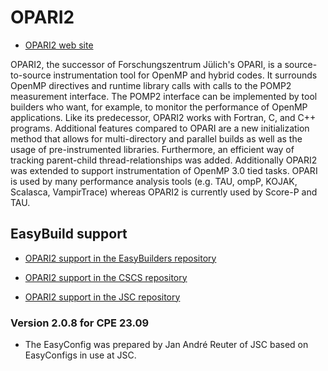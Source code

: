 # OPARI2

-   [OPARI2 web site](https://www.vi-hps.org/tools/opari2.html)

OPARI2, the successor of Forschungszentrum Jülich's OPARI, is a source-to-source 
instrumentation tool for OpenMP and hybrid codes. It surrounds OpenMP directives 
and runtime library calls with calls to the POMP2 measurement interface. 
The POMP2 interface can be implemented by tool builders who want, for example, 
to monitor the performance of OpenMP applications. Like its predecessor, 
OPARI2 works with Fortran, C, and C++ programs. Additional features compared to 
OPARI are a new initialization method that allows for multi-directory and parallel 
builds as well as the usage of pre-instrumented libraries. Furthermore, an efficient 
way of tracking parent-child thread-relationships was added. Additionally OPARI2 was 
extended to support instrumentation of OpenMP 3.0 tied tasks. OPARI is used by many 
performance analysis tools (e.g. TAU, ompP, KOJAK, Scalasca, VampirTrace) whereas 
OPARI2 is currently used by Score-P and TAU.


## EasyBuild support

-   [OPARI2 support in the EasyBuilders repository](https://github.com/easybuilders/easybuild-easyconfigs/tree/develop/easybuild/easyconfigs/o/OPARI2)

-   [OPARI2 support in the CSCS repository](https://github.com/easybuilders/CSCS/tree/master/easybuild/easyconfigs/o/OPARI2)

-   [OPARI2 support in the JSC repository](https://github.com/easybuilders/JSC/tree/2024/Golden_Repo/o/OPARI2)


### Version 2.0.8 for CPE 23.09

-   The EasyConfig was prepared by Jan André Reuter of JSC based on EasyConfigs in use
    at JSC.

